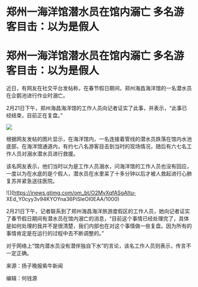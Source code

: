 # 郑州一海洋馆潜水员在馆内溺亡 多名游客目击：以为是假人

# 郑州一海洋馆潜水员在馆内溺亡 多名游客目击：以为是假人

近日，有网友在社交平台发帖称，在春节假日期间，郑州海昌海洋馆的一名潜水员在企鹅池进行作业时溺亡。

2月21日下午，郑州海昌海洋馆的工作人员向记者证实了此事，并表示，“此事已经结束，目前正在复盘。”

![](https://inews.gtimg.com/om_bt/OunrDmxLRAWL_Rg1RFNcqaMzOv6ak2X6IcLjVIevupY68AA/1000)

根据网友发帖的图片显示，在海洋馆内，一名连接着管线的潜水员跌落在馆内水池底部，在海洋馆通道内，有约七八名游客目击到当时的现场情况，随后有六七名工作人员对溺水潜水员进行救援。

该名网友表示，他们当时以为是工作人员溺水，问海洋馆的工作人员也没有回应，一度以为在水底的是个假人，潜水员在水里呆了十多分钟以后才被人救起进行心肺复苏并紧急送往医院。

![](https://inews.gtimg.com/om_bt/O2MvXqfASgAItu-
XEd_Y0cyy3v94KYOYna36PiSIeOI0EAA/1000)

2月21日下午，记者联系到了郑州海昌海洋旅游度假区的工作人员，她向记者证实了春节假日期间有潜水员在馆内溺亡的消息，“目前这个事情已经处理完了，具体是如何处理的我并不是很清楚，我们内部也在对这个事情做一些复盘。因为所有的事情肯定是在运行的过程中去不断调整的。”

对于网络上“馆内潜水员没有潜伴独自下水”的言论，该名工作人员则表示，传言不一定正确。

来源：扬子晚报紫牛新闻

编辑：何钱源

